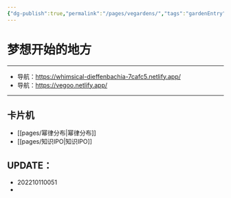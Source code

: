 ```yaml
---
{"dg-publish":true,"permalink":"/pages/vegardens/","tags":"gardenEntry","dgHomeLink":true,"dgPassFrontmatter":false}
---
```




# 梦想开始的地方
---
- 导航：https://whimsical-dieffenbachia-7cafc5.netlify.app/
- 导航：https://vegoo.netlify.app/
---

## 卡片机
 
- [[pages/幂律分布|幂律分布]]
- [[pages/知识IPO|知识IPO]]





UPDATE：
--- 
- 202210110051
- 